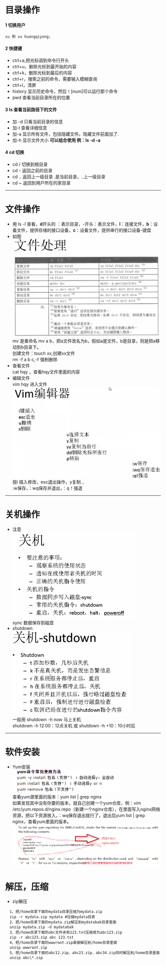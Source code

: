 ﻿# 目录操作
#### 1 切换用户  
```
su 例 su huangqiyong;  
```
#### 2 快捷键  
- ctrl+a,把光标调到命令行开头  
- ctrl+u，删除光标到最开始的内容  
- ctrl+k，删除光标到最后的内容  
- ctrl+r，搜索之前的命令，需要输入模糊查询  
- ctrl+l，清屏  
- history 显示历史命令，然后！[num]可以运行那个命令
- pwd  查看当前目录所在的位置  
#### 3 ls   查看当前路径下的文件
- 加 -d 只看当前目录的信息
- 加-l  查看详细信息
- 加-a  显示所有文件，包括隐藏文件。隐藏文件前面加了.
- 加-h  显示文件大小 **可以组合使用  例：ls -d -a**  
#### 4 cd 切换
- cd / 切换到根目录  
- cd - 返回之前的目录
- cd .. 返回上一级目录  .是当前目录，..上一级目录
- cd ~  返回到用户所在的家目录
* * *
# 文件操作
- 用 ls -l 查看，**d**开头的 ：表示目录，\-开头：表示文件，**l**：连接文件，**b**：设备文件，提供存储的接口设备，**c**：设备文件，提供串行的接口设备-键盘
- 如图  
![文件操作](./img/1.png)  
mv 是重命名 mv a b，把a文件改名为b，假如a是文件，b是目录，则是把a移动到b目录下。  
创建文件：touch xx,创建xx文件  
rm -f a b c,-f 强制删除
- 查看文件  
cat hqy ，查看hqy文件里面的内容
- 编辑文件  
vim hqy 进入文件  
![文件操作](./img/2.png)  
按i 插入修改，esc退出操作，y复制...  
:w保存，：wq保存并退出，：q！强退
* * *
# 关机操作
- 注意  
![操作](./img/3.png)  
sync 数据保存到磁盘  
- shutdown  
![操作](./img/4.png)  
一般用 shutdown -h now 马上关机  
shutdown -h 12:00：12点关机 或 shutdown -h +10：10小时后  
* * *
# 软件安装
- Yum安装  
 ![操作](./img/5.png)  
 查看yum源里面的版本：yum list | grep nginx  
 如果发现其中没有你要的版本，就自己创建一个yum仓库，例：vim /etc/yum.repos.d/nginx.repo（新建一个nginx仓库），在里面写入nginx网络资源，把以下资源放入，：wq保存退出就行了，退出后yum list | grep nginx，查看yum里面的版本。  
 ![](./img/6.png)
# 解压，压缩
- zip解压
```
  1、把/home目录下面的mydata目录压缩为mydata.zip
  zip -r mydata.zip mydata #压缩mydata目录
  2、把/home目录下面的mydata.zip解压到mydatabak目录里面
  unzip mydata.zip -d mydatabak
  3、把/home目录下面的abc文件夹和123.txt压缩成为abc123.zip
  zip -r abc123.zip abc 123.txt
  4、把/home目录下面的wwwroot.zip直接解压到/home目录里面
  unzip wwwroot.zip
  5、把/home目录下面的abc12.zip、abc23.zip、abc34.zip同时解压到/home目录里面
  unzip abc\*.zip
```
